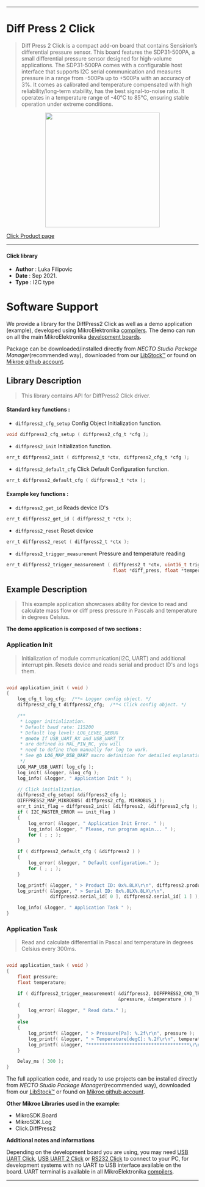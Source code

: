 
---
# Diff Press 2 Click

> Diff Press 2 Click is a compact add-on board that contains Sensirion’s differential pressure sensor. This board features the SDP31-500PA, a small differential pressure sensor designed for high-volume applications. The SDP31-500PA comes with a configurable host interface that supports I2C serial communication and measures pressure in a range from -500Pa up to +500Pa with an accuracy of 3%. It comes as calibrated and temperature compensated with high reliability/long-term stability, has the best signal-to-noise ratio. It operates in a temperature range of -40°C to 85°C, ensuring stable operation under extreme conditions.

<p align="center">
  <img src="https://download.mikroe.com/images/click_for_ide/diffpress2_click.png" height=300px>
</p>

[Click Product page](https://www.mikroe.com/diff-press-2-click)

---


#### Click library

- **Author**        : Luka Filipovic
- **Date**          : Sep 2021.
- **Type**          : I2C type


# Software Support

We provide a library for the DiffPress2 Click
as well as a demo application (example), developed using MikroElektronika
[compilers](https://www.mikroe.com/necto-studio).
The demo can run on all the main MikroElektronika [development boards](https://www.mikroe.com/development-boards).

Package can be downloaded/installed directly from *NECTO Studio Package Manager*(recommended way), downloaded from our [LibStock&trade;](https://libstock.mikroe.com) or found on [Mikroe github account](https://github.com/MikroElektronika/mikrosdk_click_v2/tree/master/clicks).

## Library Description

> This library contains API for DiffPress2 Click driver.

#### Standard key functions :

- `diffpress2_cfg_setup` Config Object Initialization function.
```c
void diffpress2_cfg_setup ( diffpress2_cfg_t *cfg );
```

- `diffpress2_init` Initialization function.
```c
err_t diffpress2_init ( diffpress2_t *ctx, diffpress2_cfg_t *cfg );
```

- `diffpress2_default_cfg` Click Default Configuration function.
```c
err_t diffpress2_default_cfg ( diffpress2_t *ctx );
```

#### Example key functions :

- `diffpress2_get_id` Reads device ID's
```c
err_t diffpress2_get_id ( diffpress2_t *ctx );
```

- `diffpress2_reset` Reset device
```c
err_t diffpress2_reset ( diffpress2_t *ctx );
```

- `diffpress2_trigger_measurement` Pressure and temperature reading
```c
err_t diffpress2_trigger_measurement ( diffpress2_t *ctx, uint16_t trigger_type, 
                                       float *diff_press, float *temperature );
```

## Example Description

> This example application showcases ability for device
to read and calculate mass flow or diff press pressure
in Pascals and temperature in degrees Celsius.

**The demo application is composed of two sections :**

### Application Init

> Initialization of module communication(I2C, UART) and 
additional interrupt pin. Resets device and reads
serial and product ID's and logs them.

```c

void application_init ( void ) 
{
    log_cfg_t log_cfg;  /**< Logger config object. */
    diffpress2_cfg_t diffpress2_cfg;  /**< Click config object. */

    /** 
     * Logger initialization.
     * Default baud rate: 115200
     * Default log level: LOG_LEVEL_DEBUG
     * @note If USB_UART_RX and USB_UART_TX 
     * are defined as HAL_PIN_NC, you will 
     * need to define them manually for log to work. 
     * See @b LOG_MAP_USB_UART macro definition for detailed explanation.
     */
    LOG_MAP_USB_UART( log_cfg );
    log_init( &logger, &log_cfg );
    log_info( &logger, " Application Init " );

    // Click initialization.
    diffpress2_cfg_setup( &diffpress2_cfg );
    DIFFPRESS2_MAP_MIKROBUS( diffpress2_cfg, MIKROBUS_1 );
    err_t init_flag = diffpress2_init( &diffpress2, &diffpress2_cfg );
    if ( I2C_MASTER_ERROR == init_flag ) 
    {
        log_error( &logger, " Application Init Error. " );
        log_info( &logger, " Please, run program again... " );
        for ( ; ; );
    }

    if ( diffpress2_default_cfg ( &diffpress2 ) ) 
    {
        log_error( &logger, " Default configuration." );
        for ( ; ; );
    }

    log_printf( &logger, " > Product ID: 0x%.8LX\r\n", diffpress2.product_id );
    log_printf( &logger, " > Serial ID: 0x%.8LX%.8LX\r\n", 
                diffpress2.serial_id[ 0 ], diffpress2.serial_id[ 1 ] );

    log_info( &logger, " Application Task " );
}

```

### Application Task

> Read and calculate differential in Pascal and temperature 
in degrees Celsius every 300ms.

```c

void application_task ( void )
{
    float pressure;
    float temperature;

    if ( diffpress2_trigger_measurement( &diffpress2, DIFFPRESS2_CMD_TRIGGER_MEAS_DIFF_PRESS, 
                                         &pressure, &temperature ) )
    {
        log_error( &logger, " Read data." );
    }
    else
    {
        log_printf( &logger, " > Pressure[Pa]: %.2f\r\n", pressure );
        log_printf( &logger, " > Temperature[degC]: %.2f\r\n", temperature );
        log_printf( &logger, "*************************************\r\n" );
    }

    Delay_ms ( 300 );
}

```

The full application code, and ready to use projects can be installed directly from *NECTO Studio Package Manager*(recommended way), downloaded from our [LibStock&trade;](https://libstock.mikroe.com) or found on [Mikroe github account](https://github.com/MikroElektronika/mikrosdk_click_v2/tree/master/clicks).

**Other Mikroe Libraries used in the example:**

- MikroSDK.Board
- MikroSDK.Log
- Click.DiffPress2

**Additional notes and informations**

Depending on the development board you are using, you may need
[USB UART Click](https://www.mikroe.com/usb-uart-click),
[USB UART 2 Click](https://www.mikroe.com/usb-uart-2-click) or
[RS232 Click](https://www.mikroe.com/rs232-click) to connect to your PC, for
development systems with no UART to USB interface available on the board. UART
terminal is available in all MikroElektronika
[compilers](https://shop.mikroe.com/compilers).

---
